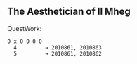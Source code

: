 ## The Aesthetician of Il Mheg

QuestWork:
```
0 x 0 0 0 0
  4         → 2010861, 2010863
  5         → 2010861, 2010862
```
